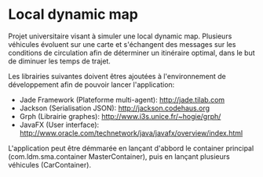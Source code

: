 Local dynamic map
=================

Projet universitaire visant à simuler une local dynamic map. Plusieurs véhicules évoluent sur une carte et s'échangent des messages sur les conditions de circulation afin de déterminer un itinéraire optimal, dans le but de diminuer les temps de trajet.

Les librairies suivantes doivent êtres ajoutées à l'environnement de développement afin de pouvoir lancer l'application:
- Jade Framework (Plateforme multi-agent): http://jade.tilab.com
- Jackson (Serialisation JSON): http://jackson.codehaus.org
- Grph (Librairie graphes): http://www.i3s.unice.fr/~hogie/grph/
- JavaFX (User interface): http://www.oracle.com/technetwork/java/javafx/overview/index.html

L'application peut être démmarée en lançant d'abbord le container principal (com.ldm.sma.container MasterContainer), puis en lançant plusieurs véhicules (CarContainer).
